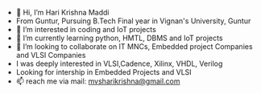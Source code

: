 - 👋 Hi, I’m Hari Krishna Maddi
- From Guntur, Pursuing B.Tech Final year in Vignan's University, Guntur
- 👀 I’m interested in coding and IoT projects
- 🌱 I’m currently learning python, HMTL, DBMS and IoT projects
- 💞️ I’m looking to collaborate on IT MNCs, Embedded project Companies and VLSI Companies
- I was deeply interested in VLSI,Cadence, Xilinx, VHDL, Verilog
- Looking for intership in Embedded Projects and VLSI
- 📫 reach me via mail: mvsharikrishna@gmail.com

<!---
mvsharikrishna/mvsharikrishna is a ✨ special ✨ repository because its `README.md` (this file) appears on your GitHub profile.
You can click the Preview link to take a look at your changes.
--->
